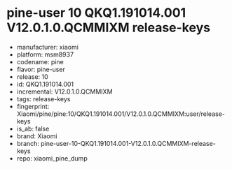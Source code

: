# pine-user 10 QKQ1.191014.001 V12.0.1.0.QCMMIXM release-keys
- manufacturer: xiaomi
- platform: msm8937
- codename: pine
- flavor: pine-user
- release: 10
- id: QKQ1.191014.001
- incremental: V12.0.1.0.QCMMIXM
- tags: release-keys
- fingerprint: Xiaomi/pine/pine:10/QKQ1.191014.001/V12.0.1.0.QCMMIXM:user/release-keys
- is_ab: false
- brand: Xiaomi
- branch: pine-user-10-QKQ1.191014.001-V12.0.1.0.QCMMIXM-release-keys
- repo: xiaomi_pine_dump
